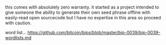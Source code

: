 this comes with absolutely zero warranty.  it started as a project intended to give someone the ability to generate their own seed phrase offline with easily-read open sourcecode but I have no expertise in this area so proceed with caution.

word list... https://github.com/bitcoin/bips/blob/master/bip-0039/bip-0039-wordlists.md
